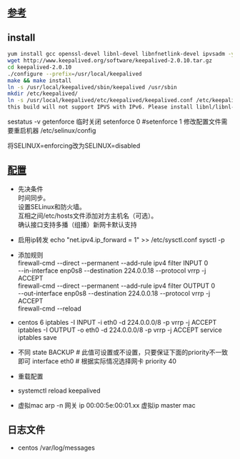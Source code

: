 ## [参考](https://renwole.com/archives/1107)
## install

```sh
yum install gcc openssl-devel libnl-devel libnfnetlink-devel ipvsadm -y
wget http://www.keepalived.org/software/keepalived-2.0.10.tar.gz
cd keepalived-2.0.10
./configure --prefix=/usr/local/keepalived
make && make install
ln -s /usr/local/keepalived/sbin/keepalived /usr/sbin
mkdir /etc/keepalived/
ln -s /usr/local/keepalived/etc/keepalived/keepalived.conf /etc/keepalived/
this build will not support IPVS with IPv6. Please install libnl/libnl-3 dev libraries to support IPv6 with IPVS.

```
sestatus -v
getenforce
临时关闭
setenforce 0
#setenforce 1
修改配置文件需要重启机器 /etc/selinux/config

将SELINUX=enforcing改为SELINUX=disabled

## [配置](http://www.keepalived.org/manpage.html)
* 先决条件  
时间同步。  
设置SELinux和防火墙。  
互相之间/etc/hosts文件添加对方主机名（可选）。  
确认接口支持多播（组播）新网卡默认支持  

* 启用ip转发
echo "net.ipv4.ip_forward = 1" >> /etc/sysctl.conf
sysctl -p
* 添加规则  
firewall-cmd --direct --permanent --add-rule ipv4 filter INPUT 0 \
  --in-interface enp0s8 --destination 224.0.0.18 --protocol vrrp -j ACCEPT  
firewall-cmd --direct --permanent --add-rule ipv4 filter OUTPUT 0 \
  --out-interface enp0s8 --destination 224.0.0.18 --protocol vrrp -j ACCEPT  
firewall-cmd --reload
* centos 6 
iptables -I INPUT -i eth0 -d 224.0.0.0/8 -p vrrp -j ACCEPT
iptables -I OUTPUT -o eth0 -d 224.0.0.0/8 -p vrrp -j ACCEPT
service iptables save

* 不同
state BACKUP     # 此值可设置或不设置，只要保证下面的priority不一致即可
interface eth0   # 根据实际情况选择网卡
priority 40 

* 重载配置
* systemctl reload keepalived

* 虚拟mac
arp -n
网关 ip 00:00:5e:00:01.xx
虚拟ip master mac



## 日志文件
* centos 
/var/log/messages


